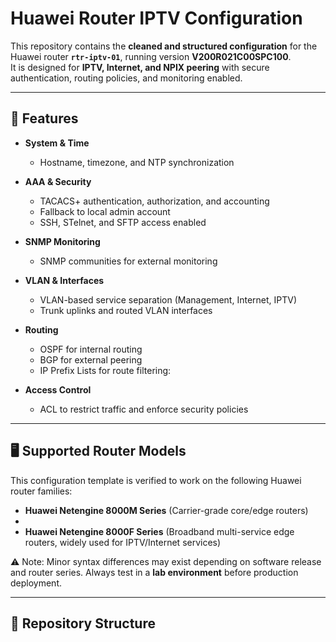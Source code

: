 # Huawei Router IPTV Configuration

This repository contains the **cleaned and structured configuration** for the Huawei router **`rtr-iptv-01`**, running version **V200R021C00SPC100**.  
It is designed for **IPTV, Internet, and NPIX peering** with secure authentication, routing policies, and monitoring enabled.

---

## 📌 Features

- **System & Time**
  - Hostname, timezone, and NTP synchronization

- **AAA & Security**
  - TACACS+ authentication, authorization, and accounting
  - Fallback to local admin account
  - SSH, STelnet, and SFTP access enabled

- **SNMP Monitoring**
  - SNMP communities for external monitoring

- **VLAN & Interfaces**
  - VLAN-based service separation (Management, Internet, IPTV)
  - Trunk uplinks and routed VLAN interfaces

- **Routing**
  - OSPF for internal routing
  - BGP for external peering
  - IP Prefix Lists for route filtering:
    

- **Access Control**
  - ACL to restrict traffic and enforce security policies

---

## 🖥️ Supported Router Models

This configuration template is verified to work on the following Huawei router families:

- **Huawei Netengine 8000M Series** (Carrier-grade core/edge routers)
-
- **Huawei Netengine 8000F Series** (Broadband multi-service edge routers, widely used for IPTV/Internet services)

⚠️ Note: Minor syntax differences may exist depending on software release and router series. Always test in a **lab environment** before production deployment.

---

## 📂 Repository Structure

